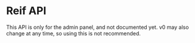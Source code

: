 # Reif API

This API is only for the admin panel, and not documented yet. v0 may also change at any time, so using this is not recommended.